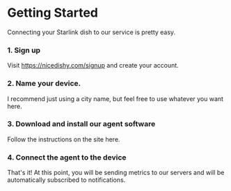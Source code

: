 # Getting Started

Connecting your Starlink dish to our service is pretty easy.

### 1. Sign up

Visit https://nicedishy.com/signup and create your account.

### 2. Name your device. 

I recommend just using a city name, but feel free to use whatever you want here.

### 3. Download and install our agent software

Follow the instructions on the site here.

### 4. Connect the agent to the device

That's it! At this point, you will be sending metrics to our servers and will be automatically subscribed to notifications.
